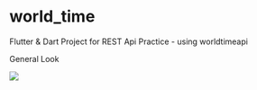 # world_time
Flutter & Dart Project for REST Api Practice - using worldtimeapi

General Look 



![](https://github.com/tugberk963/world-time-app/blob/tugberk/worldtime.gif)
